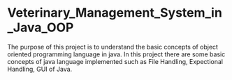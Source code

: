 # Veterinary_Management_System_in_Java_OOP
The purpose of this project is to understand the basic concepts of object oriented programming language in java.
In this project there are some basic concepts of java language implemented such as
File Handling,
Expectional Handling, 
GUI of Java.

